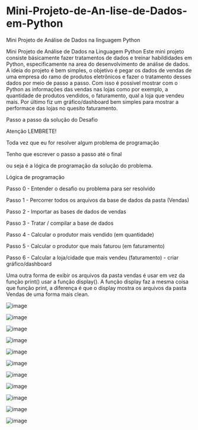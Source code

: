 # Mini-Projeto-de-An-lise-de-Dados-em-Python
Mini Projeto de Análise de Dados na linguagem Python

Mini Projeto de Análise de Dados na Linguagem Python Este mini projeto consiste básicamente fazer tratamentos de dados e treinar habildidades em Python, especificamente na area do desenvolvimento de análise de dados. A ideia do projeto é bem simples, o objetivo é pegar os dados de vendas de uma empresa do ramo de produtos eletrônicos e fazer o tratamento desses dados por meio de passo a passo. Com isso é possivel mostrar com o Python as informações das vendas nas lojas como por exemplo, a quantidade de produtos vendidos, o faturamento, qual a loja que vendeu mais. Por último fiz um gráfico/dashboard bem simples  para mostrar a performace das lojas no quesito faturamento.

Passo a passo da solução do Desafio

Atenção LEMBRETE!

Toda vez que eu for resolver algum problema de programação

Tenho que escrever o passo a passo até o final

ou seja é a lógica de programação da solução do problema.

Lógica de programação

Passo 0 - Entender o desafio ou problema para ser resolvido

Passo 1 - Percorrer todos os arquivos da base de dados da pasta (Vendas)

Passo 2 - Importar as bases de dados de vendas

Passo 3 - Tratar / compilar a base de dados

Passo 4 - Calcular o produtor mais vendido (em quantidade)

Passo 5 - Calcular o produtor que mais faturou (em faturamento)

Passo 6 - Calcular a loja/cidade que mais vendeu (faturamento) - criar gráfico/dashboard

Uma outra forma de exibir os arquivos da pasta vendas é usar em vez da função print() usar a função display(). A função display faz a mesma coisa que função print, a diferença é que o display mostra os arquivos da pasta Vendas de uma forma mais clean.



![image](https://user-images.githubusercontent.com/84928607/232652172-1e62fd1d-49bf-456a-86eb-8fcd87427d0c.png)


![image](https://user-images.githubusercontent.com/84928607/232652313-00bcf92b-9193-4217-b9b0-de311ab7e548.png)


![image](https://user-images.githubusercontent.com/84928607/232652980-1c58cfd2-0596-4567-8a8b-c89789aa03f5.png)


![image](https://user-images.githubusercontent.com/84928607/232653089-203c19a4-7070-4ca0-95de-2b3ad0e41b06.png)


![image](https://user-images.githubusercontent.com/84928607/232653299-3f5dfd30-1927-4bb6-b8c3-277f00ec3c61.png)


![image](https://user-images.githubusercontent.com/84928607/232653458-4688b6f7-20b2-4059-8cd1-4c165af80bf5.png)


![image](https://user-images.githubusercontent.com/84928607/232653576-963829ee-9a03-436f-b807-1c1c4e6bdbea.png)


![image](https://user-images.githubusercontent.com/84928607/232653656-d7591c0c-28ac-493e-9106-924ccf398a95.png)


![image](https://user-images.githubusercontent.com/84928607/232654049-c8c03d44-a9c9-4345-9496-6638e081322c.png)


![image](https://user-images.githubusercontent.com/84928607/232654161-a3d4d02e-f67a-4b83-8fb5-8b375c4c9098.png)


![image](https://user-images.githubusercontent.com/84928607/232654302-539ee000-91c7-4fb8-947f-a0b086f1199f.png)
